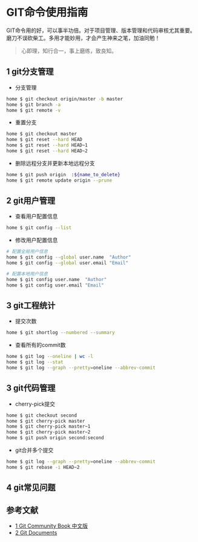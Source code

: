 # GIT命令使用指南

GIT命令用的好，可以事半功倍。对于项目管理、版本管理和代码审核尤其重要。磨刀不误砍柴工。多用才能妙用，才会产生神来之笔，加油同勉！

> 心即理，知行合一，事上磨练，致良知。

## 1 git分支管理

- 分支管理

``` bash
home $ git checkout origin/master -b master
home $ git branch -a
home $ git remote -v
```

- 重置分支

``` bash
home $ git checkout master
home $ git reset --hard HEAD
home $ git reset --hard HEAD~1
home $ git reset --hard HEAD~2
```

- 删除远程分支并更新本地远程分支

``` bash
home $ git push origin  :${name_to_delete}
home $ git remote update origin --prune
```

## 2 git用户管理

- 查看用户配置信息

``` bash
home $ git config --list
```

- 修改用户配置信息

``` bash
# 配置全局用户信息
home $ git config --global user.name  "Author"
home $ git config --global user.email "Email"

# 配置本地用户信息
home $ git config user.name  "Author"
home $ git config user.email "Email"
```

## 3 git工程统计

- 提交次数

``` bash
home $ git shortlog --numbered --summary
```

- 查看所有的commit数

``` bash
home $ git log --oneline | wc -l
home $ git log --stat
home $ git log --graph --pretty=oneline --abbrev-commit
```

## 3 git代码管理

- cherry-pick提交

``` bash
home $ git checkout second
home $ git cherry-pick master
home $ git cherry-pick master~1
home $ git cherry-pick master~2
home $ git push origin second:second
```

- git合并多个提交

``` bash
home $ git log --graph --pretty=oneline --abbrev-commit
home $ git rebase -i HEAD~2
```

## 4 git常见问题

## 参考文献

- [1 Git Community Book 中文版](http://gitbook.liuhui998.com/)
- [2 Git Documents](https://git-scm.com/docs)
